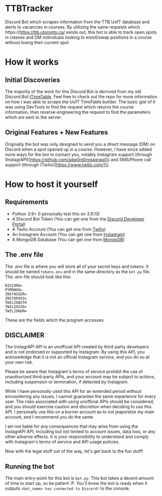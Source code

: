 # TTBTracker
Discord Bot which scrapes information from the TTB UofT database and alerts to vacancies in courses. By utilizing the same requests which https://https://ttb.utoronto.ca/ sends out, this bot is able to track open spots in classes and DM individuals looking to enroll/swap positions in a course without losing their current spot

# How it works 

## Initial Discoveries 
The majority of the work for this Discord Bot is derrived from my old Discord Bot [tTimeTable](https://github.com/IbraTech04/tTimeTable-Uni-Edition). Feel free to check out the repo for more information on how I was able to scrape the UofT TimeTable builder. The basic gist of it was using DevTools to find the request which returns the course information, then reverse-engineering the request to find the parameters which are sent to the server.

## Original Features + New Features
Originally the bot was only designed to send you a direct message (DM) on Discord when a spot opened up in a course. However, I have since added more ways for the bot to contact you, notably Instagram support \(through (InstagrAPI)[https://github.com/adw0rd/instagrapi]\) and SMS/Phone call support \(through (Twilio)[https://www.twilio.com/]\). 

# How to host it yourself
## Requirements
- Python 3.9+ (I personally test this on 3.9.13)
- A Discord Bot Token (You can get one from the [Discord Developer Portal](https://discord.com/developers/applications))
- A Twilio Account (You can get one from [Twilio](https://www.twilio.com/))
- An Instagram Account (You can get one from [Instagram](https://www.instagram.com/))
- A MongoDB Database (You can get one from [MongoDB](https://www.mongodb.com/))

## The .env file
The .env file is where you will store all of your secret keys and tokens. It should be named `tokens.env` and in the same directory as the `bot.py` file. The .env file should look like this:
```
DISCORD=
PYMONGO=
INSTAUSER=
INSTAPASS=
TWILIOAUTH
TWILIOSID=
TWILIONUM=
```
These are the fields which the program accesses. 


## DISCLAIMER
The InstagrAPI API is an unofficial API created by third-party developers and is not endorsed or supported by Instagram. By using this API, you acknowledge that it is not an official Instagram service, and you do so at your own risk.

Please be aware that Instagram's terms of service prohibit the use of unauthorized third-party APIs, and your account may be subject to actions, including suspension or termination, if detected by Instagram.

While I have personally used this API for an extended period without encountering any issues, I cannot guarantee the same experience for every user. The risks associated with using unofficial APIs should be considered, and you should exercise caution and discretion when deciding to use this API. I personally use this on a burner account as to not jeapordize my main account, and I recommend you do the same.

I am not liable for any consequences that may arise from using the InstagrAPI API, including but not limited to account issues, data loss, or any other adverse effects. It is your responsibility to understand and comply with Instagram's terms of service and API usage policies.


Now with the legal stuff out of the way, let's get back to the fun stuff!

## Running the bot
The main entry-point for this bot is `bot.py`. This bot takes a decent amount of time to start up, so be patient :P. You'll know the bot is ready when it outputs `<bot_name> has connected to Discord!` to the console.
